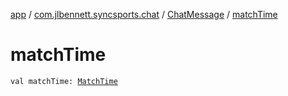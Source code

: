 [app](../../index.md) / [com.jlbennett.syncsports.chat](../index.md) / [ChatMessage](index.md) / [matchTime](./match-time.md)

# matchTime

`val matchTime: `[`MatchTime`](../../com.jlbennett.syncsports.util/-match-time/index.md)